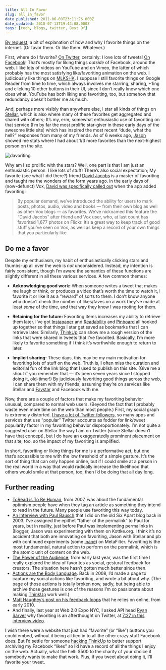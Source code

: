 ```yaml
---
title: All In Favor
slug: all_in_favor
date_published: 2011-06-09T23:11:26.000Z
date_updated: 2018-07-13T19:44:08.000Z
tags: [tech, blogs, twitter, Best Of]
---
```


[By request](https://twitter.com/ginatrapani/status/78977435894431744), a bit of explanation of how and why I favorite things on the internet. (Or favor them. Or like them. Whatever.)

First, where do I favorite? [On Twitter](https://twitter.com/@anildash/favorites), certainly: I love lots of tweets! [On Facebook](https://www.facebook.com/anil.dash)! That’s mostly for liking things *outside* of Facebook, around the web. I like lots of videos on YouTube and on Vimeo, the latter of which probably has the most satisfying like/favoriting animation on the web. I judiciously like things on [MLKSHK](http://mlkshk.com/). I suppose I still favorite things on Google Reader from time to time, which always involves me starring, sharing, +1ing and clicking 10 other buttons in their UI, since I don’t really know which one does what. YouTube has both liking and favoriting, too, but somehow that redundancy doesn’t bother me as much.

And, perhaps more visibly than anywhere else, I star all kinds of things on [Stellar](http://stellar.io/), which is also where many of these favorites get aggregated and shared with others; It’s my, erm, somewhat enthusiastic use of favoriting on that service (I’m by far the most prolific star-giver in these early days of the awesome little site) which has inspired the most recent “dude, what the hell?” responses from many of my friends. As of 6 weeks ago, [Jason](http://kottke.org/) showed me stats where I had about 1/3 more favorites than the next-highest person on the site.

![davoriting](https://cdn.glitch.global/c4e475b2-a54e-47e0-973c-ed0bd1b46262/davoriting.png?v=1670802968283)

Why am I so prolific with the stars? Well, one part is that I am just an enthusiastic person: I like lots of stuff! There’s also social expectation; My favorite (see what I did there?) friend [David Jacobs](http://hello.typepad.com/) is a master of favoriting and taught me the wonders of the form years ago. In the early days of (now-defunct) Vox, [David was specifically called out](http://web.archive.org/web/20060718080920/http://team.vox.com/library/post/its-new-release-time.html) when the app added favoriting:

> By popular demand, we’ve introduced the ability for users to mark posts, photos, audio, video and books — from their own blog as well as other Vox blogs — as favorites. We’ve nicknamed this feature the “David Jacobs” after friend and Vox user, who, at last count has favorited 1,677 photos on Flickr. It’s a great way to keep track of good stuff you’ve seen on Vox, as well as keep a record of your own things that you particularly like.

## Do me a favor

Despite my enthusiasm, my habit of enthusiastically clicking stars and thumbs-up all over the web is *not* unconsidered. Instead, my intention is fairly consistent, though I’m aware the semantics of these functions are slightly different in all these various services. A few common themes:

-  **Acknowledging good work:** When someone writes a tweet that makes me laugh or think, or produces a video that’s worth the time to watch it, I favorite it or like it as a “reward” of sorts to them. I don’t know anyone who doesn’t check the number of likes/faves on a work they’ve made at least *some* of the time, and that way they know I was rooting for them.

- **Retaining for the future:** Favoriting items increases my ability to retrieve them later. I’ve got [Instapaper](http://instapaper.com/) and [Readability](http://readability.com) and [Pinboard](http://pinboard.in) all hooked up together so that things I star get saved as bookmarks that I can retrieve later. Similarly, [ThinkUp](http://thinkupapp.com/) can show me a rough version of the links that were shared in tweets that I’ve favorited. Basically, I’m more likely to favorite something if I think it’s worthwhile enough to return to later.

- **Implicit sharing:** These days, this may be my main motivation for favoriting lots of stuff on the web. Truth is, I often miss the curation and editorial fun of the link blog that I used to publish on this site. (Give me a shout if you remember that — it’s been seven years since I stopped doing it, old-timer!) By judiciously favoriting good things across the web, I can share them with my friends, assuming they’re on services like Stellar and [Favstar](http://favstar.fm/) and Facebook with me.

Now, there are a couple of factors that make my favoriting behavior unusual, compared to normal web users. (Beyond the fact that I probably waste even more time on the web than most people.) First, my social graph is extremely distorted. [I have a lot of Twitter followers](/2009/12/life_on_the_list), so many apps and services that use “popular” Twitter accounts as fodder for link/tweet popularity factor in my favoriting behavior disproportionately. I’m not quite a suggested user on Stellar the way I am on Twitter (since Stellar doesn’t have that concept), but I do have an exaggeratedly prominent placement on that site, too, so the impact of my favoriting is amplified.

In short, favoriting or liking things for me is a performative act, but one that’s accessible to me with the low threshold of a simple gesture. It’s the sort of thing that can only happen online, but if I could smile at a person in the real world in a way that would radically increase the likelihood that others would smile at that person, too, then I’d be doing that all day long.

## Further reading

- [ToRead is To Be Human](/2007/07/toread_is_tobehuman), from 2007, was about the fundamental optimism people have when they tag an article as something they intend to read in the future. Many people use favoriting this way today.
- [An Interview with Paul Bausch](http://www.sixapart.com/blog/2003/09/interview_with.html) that I did on the old Six Apart blog back in 2003. I’ve assigned the epithet “father of the permalink” to Paul for years, but in reality, just before Paul was implementing permalinks in Blogger, Jason was experimenting with them on Kottke.org. I think it’s no accident that both are innovating on favoriting, Jason with Stellar and pb with continued experiments (some [inane](http://metatalk.metafilter.com/20435/Wider-minus-sign-to-remove-from-favorites#869868)) on MetaFilter. Favoriting is the most fundamental, natural action to perform on the permalink, which is the atomic unit of content on the web.
- [The Power of the Audience](/2010/02/the_power_of_the_audience), from early last year, was the first time I really explored the idea of favorites as social, gestural feedback for creators. The situation here hasn’t gotten much better since then.
- [Actions are the Body Language](/2008/10/actions_are_the_body_language). Back in 2008, I’d made a page to capture my social actions like favoriting, and wrote a bit about why. (The page of those actions is totally broken now, sadly, but being able to archive those gestures is one of the reasons I’m so passionate about making [ThinkUp](http://thinkupapp.com/) work well.)
- [Matt Haughey’s post on his feedback loops](http://a.wholelottanothing.org/2010/02/my-personal-feedback-loops.html) that he relies on online, from early 2010.
- And finally, last year at Web 2.0 Expo NYC, I asked API head [Ryan Sarver](http://twitter.com/rsarver) why favoriting is an afterthought on Twitter, at [7:27 in this interview video](http://www.youtube.com/watch?v=Ey8M9AMVhpA#t=7m27s).

I wish there were a website that just had “favorite” (or “like”) buttons you could embed, without it being all tied in to all the other crazy stuff Facebook does. But I’d settle for someone [hacking ThinkUp](http://github.com/ginatrapani/thinkup) to better support archiving my Facebook “likes” so I’d have a record of all the things I enjoy on the web. Actually, what the hell: $500 to the charity of your choice if somebody wants to make that work. Plus, if you tweet about doing it, I’ll favorite your tweet.
